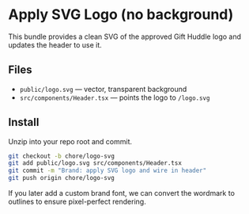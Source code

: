 # Apply SVG Logo (no background)

This bundle provides a clean SVG of the approved Gift Huddle logo and updates the header to use it.

## Files
- `public/logo.svg`            — vector, transparent background
- `src/components/Header.tsx`  — points the logo to `/logo.svg`

## Install
Unzip into your repo root and commit.

```bash
git checkout -b chore/logo-svg
git add public/logo.svg src/components/Header.tsx
git commit -m "Brand: apply SVG logo and wire in header"
git push origin chore/logo-svg
```

If you later add a custom brand font, we can convert the wordmark to outlines to ensure pixel-perfect rendering.
